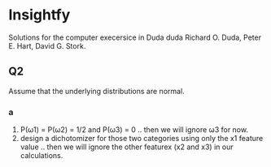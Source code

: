 # Insightfy

Solutions for the computer execersice in Duda duda Richard O. Duda, Peter E. Hart, David G. Stork.

## Q2
Assume that the underlying distributions are normal.

### a
1. P(ω1) = P(ω2) = 1/2 and P(ω3) = 0 .. then we will ignore ω3 for now.
2. design a dichotomizer for those two categories using only the x1 feature value .. then we will ignore the other featurex (x2 and x3) in our calculations.